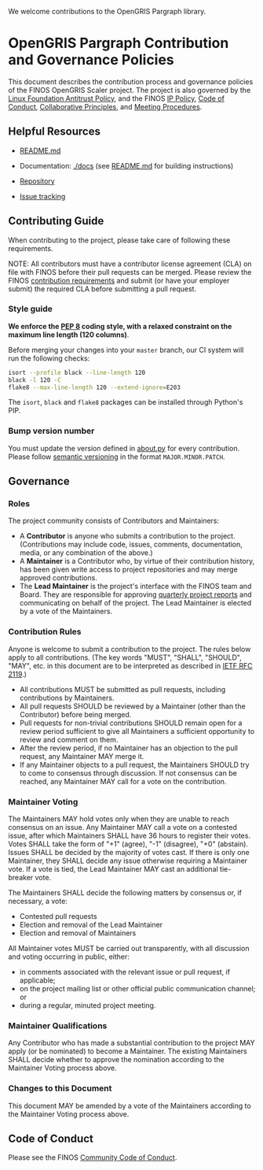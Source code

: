 We welcome contributions to the OpenGRIS Pargraph library.

# OpenGRIS Pargraph Contribution and Governance Policies

This document describes the contribution process and governance policies of the FINOS OpenGRIS Scaler project. The project is also governed by the [Linux Foundation Antitrust Policy](https://www.linuxfoundation.org/antitrust-policy/), and the FINOS [IP Policy]( https://community.finos.org/governance-docs/IP-policy.pdf), [Code of Conduct](https://community.finos.org/docs/governance/code-of-conduct), [Collaborative Principles](https://community.finos.org/docs/governance/collaborative-principles/), and [Meeting Procedures](https://community.finos.org/docs/governance/meeting-procedures/).


## Helpful Resources

* [README.md](./README.md)

* Documentation: [./docs](./docs) (see [README.md](./README.md) for building instructions)

* [Repository](https://github.com/finos/opengris-pargraph)

* [Issue tracking](https://github.com/finos/opengris-pargraph/issues)


## Contributing Guide

When contributing to the project, please take care of following these requirements.

NOTE: All contributors must have a contributor license agreement (CLA) on file with FINOS before their pull requests can be merged. Please review the FINOS [contribution requirements](https://community.finos.org/docs/governance/Software-Projects/contribution-compliance-requirements) and submit (or have your employer submit) the required CLA before submitting a pull request.

### Style guide

**We enforce the [PEP 8](https://peps.python.org/pep-0008/) coding style, with a relaxed constraint on the maximum line
length (120 columns)**.

Before merging your changes into your `master` branch, our CI system will run the following checks:

```bash
isort --profile black --line-length 120
black -l 120 -C
flake8 --max-line-length 120 --extend-ignore=E203
```

The `isort`, `black` and `flake8` packages can be installed through Python's PIP.


### Bump version number

You must update the version defined in [about.py](pargraph/about.py) for every contribution. Please follow
[semantic versioning](https://semver.org) in the format `MAJOR.MINOR.PATCH`.

## Governance

### Roles

The project community consists of Contributors and Maintainers:
* A **Contributor** is anyone who submits a contribution to the project. (Contributions may include code, issues, comments, documentation, media, or any combination of the above.)
* A **Maintainer** is a Contributor who, by virtue of their contribution history, has been given write access to project repositories and may merge approved contributions.
* The **Lead Maintainer** is the project's interface with the FINOS team and Board. They are responsible for approving [quarterly project reports](https://community.finos.org/docs/governance/#project-governing-board-reporting) and communicating on behalf of the project. The Lead Maintainer is elected by a vote of the Maintainers. 

### Contribution Rules

Anyone is welcome to submit a contribution to the project. The rules below apply to all contributions. (The key words "MUST", "SHALL", "SHOULD", "MAY", etc. in this document are to be interpreted as described in [IETF RFC 2119](https://www.ietf.org/rfc/rfc2119.txt).)

* All contributions MUST be submitted as pull requests, including contributions by Maintainers.
* All pull requests SHOULD be reviewed by a Maintainer (other than the Contributor) before being merged.
* Pull requests for non-trivial contributions SHOULD remain open for a review period sufficient to give all Maintainers a sufficient opportunity to review and comment on them.
* After the review period, if no Maintainer has an objection to the pull request, any Maintainer MAY merge it.
* If any Maintainer objects to a pull request, the Maintainers SHOULD try to come to consensus through discussion. If not consensus can be reached, any Maintainer MAY call for a vote on the contribution.

### Maintainer Voting

The Maintainers MAY hold votes only when they are unable to reach consensus on an issue. Any Maintainer MAY call a vote on a contested issue, after which Maintainers SHALL have 36 hours to register their votes. Votes SHALL take the form of "+1" (agree), "-1" (disagree), "+0" (abstain). Issues SHALL be decided by the majority of votes cast. If there is only one Maintainer, they SHALL decide any issue otherwise requiring a Maintainer vote. If a vote is tied, the Lead Maintainer MAY cast an additional tie-breaker vote.

The Maintainers SHALL decide the following matters by consensus or, if necessary, a vote:
* Contested pull requests
* Election and removal of the Lead Maintainer
* Election and removal of Maintainers

All Maintainer votes MUST be carried out transparently, with all discussion and voting occurring in public, either:
* in comments associated with the relevant issue or pull request, if applicable;
* on the project mailing list or other official public communication channel; or
* during a regular, minuted project meeting.

### Maintainer Qualifications

Any Contributor who has made a substantial contribution to the project MAY apply (or be nominated) to become a Maintainer. The existing Maintainers SHALL decide whether to approve the nomination according to the Maintainer Voting process above.

### Changes to this Document

This document MAY be amended by a vote of the Maintainers according to the Maintainer Voting process above.

## Code of Conduct

Please see the FINOS [Community Code of Conduct](https://www.finos.org/code-of-conduct).